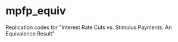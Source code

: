 # mpfp_equiv
Replication codes for "Interest Rate Cuts vs. Stimulus Payments: An Equivalence Result"
